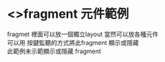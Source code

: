# <>fragment 元件範例  
fragmet 裡面可以放一個獨立layout 當然可以放各種元件  
可以用 按鍵監聽的方式將此fragment 顯示或隱藏  
此範例未示範顯示或隱藏 fragment  
